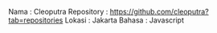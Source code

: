 Nama : Cleoputra
Repository : https://github.com/cleoputra?tab=repositories
Lokasi : Jakarta
Bahasa : Javascript
